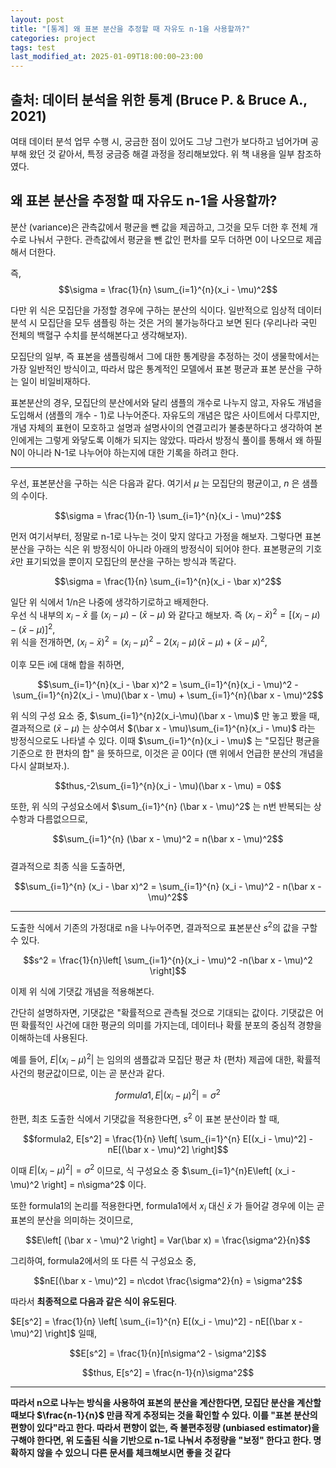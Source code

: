 ```yaml
---
layout: post
title: "[통계] 왜 표본 분산을 추정할 때 자유도 n-1을 사용할까?"
categories: project
tags: test
last_modified_at: 2025-01-09T18:00:00~23:00
---  
```



<script type="text/javascript" async
        src="https://cdnjs.cloudflare.com/ajax/libs/mathjax/2.7.5/latest.js?config=TeX-MML-AM_CHTML">
</script>

<script type="text/x-mathjax-config">
    MathJax.Hub.Config({
        extensions: ["tex2jax.js"],
        jax: ["input/Tex", "ourput/HTML-CSS"],
        tex2jax: {
            inlineMath: [ ['$', '$'], ["\\(", "\\)"] ],
            displayMath: [ ['$$', '$$'], ["\\[", "\\]"] ],
            processEscapes: true
        },
        "HTML-CSS": { availableFonts: ["TeX"] }
    });
</script>


## 출처: 데이터 분석을 위한 통계 (Bruce P. & Bruce A., 2021)  
여태 데이터 분석 업무 수행 시, 궁금한 점이 있어도 그냥 그런가 보다하고 넘어가며 공부해 왔던 것 같아서, 특정 궁금증 해결 과정을 정리해보았다. 위 책 내용을 일부 참조하였다.  


## 왜 표본 분산을 추정할 때 자유도 n-1을 사용할까?   
분산 (variance)은 관측값에서 평균을 뺀 값을 제곱하고, 그것을 모두 더한 후 전체 개수로 나눠서 구한다. 관측값에서 평균을 뺀 값인 편차를 모두 더하면 0이 나오므로 제곱해서 더한다.   

즉, 
$$\sigma = \frac{1}{n} \sum_{i=1}^{n}(x_i - \mu)^2$$    

다만 위 식은 모집단을 가정할 경우에 구하는 분산의 식이다. 일반적으로 임상적 데이터 분석 시 모집단을 모두 샘플링 하는 것은 거의 불가능하다고 보면 된다 (우리나라 국민 전체의 백혈구 수치를 분석해본다고 생각해보자).   

모집단의 일부, 즉 표본을 샘플링해서 그에 대한 통계량을 추정하는 것이 생물학에서는 가장 일반적인 방식이고, 따라서 많은 통계적인 모델에서 표본 평균과 표본 분산을 구하는 일이 비일비재하다.  

표본분산의 경우, 모집단의 분산에서와 달리 샘플의 개수로 나누지 않고, 자유도 개념을 도입해서 (샘플의 개수 - 1)로 나누어준다. 자유도의 개념은 많은 사이트에서 다루지만, 개념 자체의 표현이 모호하고 설명과 설명사이의 연결고리가 불충분하다고 생각하여 본인에게는 그렇게 와닿도록 이해가 되지는 않았다. 따라서 방정식 풀이를 통해서 왜 하필 N이 아니라 N-1로 나누어야 하는지에 대한 기록을 하려고 한다.  

---  

우선, 표본분산을 구하는 식은 다음과 같다. 여기서 $\mu$ 는 모집단의 평균이고, $n$ 은 샘플의 수이다.

$$\sigma = \frac{1}{n-1} \sum_{i=1}^{n}(x_i - \mu)^2$$  

먼저 여기서부터, 정말로 n-1로 나누는 것이 맞지 않다고 가정을 해보자. 그렇다면 표본분산을 구하는 식은 위 방정식이 아니라 아래의 방정식이 되어야 한다. 표본평균의 기호 $\bar x$만 표기되었을 뿐이지 모집단의 분산을 구하는 방식과 똑같다.  

$$\sigma = \frac{1}{n} \sum_{i=1}^{n}(x_i - \bar x)^2$$  

일단 위 식에서 1/n은 나중에 생각하기로하고 배제한다.   
우선 식 내부의 $x_i - \bar x$ 를 $(x_i - \mu) - (\bar x - \mu)$ 와 같다고 해보자. 
즉 $(x_i - \bar x)^2 = [(x_i - \mu) - (\bar x - \mu)]^2$,  
위 식을 전개하면, $(x_i - \bar x)^2 = (x_i - \mu)^2 - 2(x_i - \mu)(\bar x - \mu) + (\bar x - \mu)^2$,  

이후 모든 i에 대해 합을 취하면,   

$$\sum_{i=1}^{n}(x_i - \bar x)^2 = \sum_{i=1}^{n}(x_i - \mu)^2 - \sum_{i=1}^{n}2(x_i - \mu)(\bar x - \mu) + \sum_{i=1}^{n}(\bar x - \mu)^2$$  

위 식의 구성 요소 중, $\sum_{i=1}^{n}2(x_i-\mu)(\bar x - \mu)$ 만 놓고 봤을 때, 결과적으로 $(\bar x - \mu)$ 는 상수여서 $(\bar x - \mu)\sum_{i=1}^{n}(x_i - \mu)$ 라는 방정식으로도 나타낼 수 있다. 이때 $\sum_{i=1}^{n}(x_i - \mu)$ 는 "모집단 평균을 기준으로 한 편차의 합" 을 뜻하므로, 이것은 곧 0이다 (맨 위에서 언급한 분산의 개념을 다시 살펴보자.).   

$$thus,-2\sum_{i=1}^{n}(x_i - \mu)(\bar x - \mu) = 0$$

또한, 위 식의 구성요소에서 $\sum_{i=1}^{n} (\bar x - \mu)^2$ 는 n번 반복되는 상수항과 다름없으므로,   

$$\sum_{i=1}^{n} (\bar x - \mu)^2 = n(\bar x - \mu)^2$$  
결과적으로 최종 식을 도출하면,  

$$\sum_{i=1}^{n} (x_i - \bar x)^2 = \sum_{i=1}^{n} (x_i - \mu)^2 - n(\bar x - \mu)^2$$   

---   

도출한 식에서 기존의 가정대로 n을 나누어주면, 결과적으로 표본분산 $s^2$의 값을 구할 수 있다.  

$$s^2 = \frac{1}{n}\left[ \sum_{i=1}^{n}(x_i - \mu)^2 -n(\bar x - \mu)^2 \right]$$  

이제 위 식에 기댓값 개념을 적용해본다.    

간단히 설명하자면, 기댓값은 "확률적으로 관측될 것으로 기대되는 값이다. 기댓값은 어떤 확률적인 사건에 대한 평균의 의미를 가지는데, 데이터나 확률 분포의 중심적 경향을 이해하는데 사용된다.  

예를 들어, $E|(x_i - \mu)^2|$ 는 임의의 샘플값과 모집단 평균 차 (편차) 제곱에 대한, 확률적 사건의 평균값이므로, 이는 곧 분산과 같다.   

$$formula1, E|(x_i - \mu)^2| = \sigma^2$$  

한편, 최초 도출한 식에서 기댓값을 적용한다면, $s^2$ 이 표본 분산이라 할 때,  

$$formula2, E[s^2] = \frac{1}{n} \left[ \sum_{i=1}^{n} E[(x_i - \mu)^2] - nE[(\bar x - \mu)^2] \right]$$  

이때 $E|(x_i - \mu)^2| = \sigma^2$ 이므로, 식 구성요소 중 $\sum_{i=1}^{n}E\left[ (x_i - \mu)^2 \right] = n\sigma^2$ 이다.   

또한 formula1의 논리를 적용한다면, formula1에서 $x_i$ 대신 $\bar x$ 가 들어갈 경우에 이는 곧 표본의 분산을 의미하는 것이므로,   

$$E\left[ (\bar x - \mu)^2 \right] = Var(\bar x) = \frac{\sigma^2}{n}$$   

그리하여, formula2에서의 또 다른 식 구성요소 중,  

$$nE[(\bar x - \mu)^2]  = n\cdot \frac{\sigma^2}{n} = \sigma^2$$   

따라서 **최종적으로 다음과 같은 식이 유도된다**.  

$E[s^2] = \frac{1}{n} \left[ \sum_{i=1}^{n} E[(x_i - \mu)^2] - nE[(\bar x - \mu)^2] \right]$ 일때,  

$$E[s^2] = \frac{1}{n}[n\sigma^2 - \sigma^2]$$   

$$thus, E[s^2] = \frac{n-1}{n}\sigma^2$$   

---

**따라서 n으로 나누는 방식을 사용하여 표본의 분산을 계산한다면, 모집단 분산을 계산할 때보다 $\frac{n-1}{n}$ 만큼 작게 추정되는 것을 확인할 수 있다. 이를 "표본 분산의 편향이 있다"라고 한다. 따라서 편향이 없는, 즉 불편추정량 (unbiased estimator)을 구해야 한다면, 위 도출된 식을 기반으로 n-1로 나눠서 추정량을 "보정" 한다고 한다. 명확하지 않을 수 있으니 다른 문서를 체크해보시면 좋을 것 같다**
